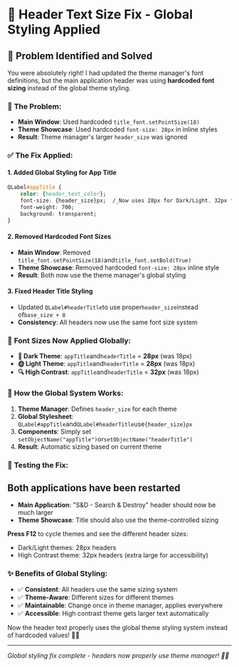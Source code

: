 # 🔧 Header Text Size Fix - Global Styling Applied

## 🎯 Problem Identified and Solved

You were absolutely right! I had updated the theme manager's font definitions, but the main application header was using **hardcoded font sizing** instead of the global theme styling.

### 🚫 **The Problem:**

- **Main Window**: Used hardcoded `title_font.setPointSize(18)`
- **Theme Showcase**: Used hardcoded `font-size: 28px` in inline styles
- **Result**: Theme manager's larger `header_size` was ignored

### ✅ **The Fix Applied:**

#### **1. Added Global Styling for App Title**

```CSS
QLabel#appTitle {
    color: {header_text_color};
    font-size: {header_size}px;  /_Now uses 28px for Dark/Light, 32px for High Contrast_/
    font-weight: 700;
    background: transparent;
}
```

#### **2. Removed Hardcoded Font Sizes**

- **Main Window**: Removed `title_font.setPointSize(18)`and`title_font.setBold(True)`
- **Theme Showcase**: Removed hardcoded `font-size: 28px` inline style
- **Result**: Both now use the theme manager's global styling

#### **3. Fixed Header Title Styling**

- Updated `QLabel#headerTitle`to use proper`header_size`instead of`base_size + 8`
- **Consistency**: All headers now use the same font size system

### 📏 **Font Sizes Now Applied Globally:**

- **🌙 Dark Theme**: `appTitle`and`headerTitle` = **28px** (was 18px)
- **🌞 Light Theme**: `appTitle`and`headerTitle` = **28px** (was 18px)
- **🔍 High Contrast**: `appTitle`and`headerTitle` = **32px** (was 18px)

### 🔄 **How the Global System Works:**

1. **Theme Manager**: Defines `header_size` for each theme
2. **Global Stylesheet**: `QLabel#appTitle`and`QLabel#headerTitle`use`{header_size}px`
3. **Components**: Simply set `setObjectName("appTitle")`or`setObjectName("headerTitle")`
4. **Result**: Automatic sizing based on current theme

### 🚀 **Testing the Fix:**

## Both applications have been restarted

- **Main Application**: "S&D - Search & Destroy" header should now be much larger
- **Theme Showcase**: Title should also use the theme-controlled sizing

**Press F12** to cycle themes and see the different header sizes:

- Dark/Light themes: 28px headers
- High Contrast theme: 32px headers (extra large for accessibility)

### ✨ **Benefits of Global Styling:**

- ✅ **Consistent**: All headers use the same sizing system
- ✅ **Theme-Aware**: Different sizes for different themes
- ✅ **Maintainable**: Change once in theme manager, applies everywhere
- ✅ **Accessible**: High contrast theme gets larger text automatically

Now the header text properly uses the global theme styling system instead of hardcoded values! 🎨📏

---
_Global styling fix complete - headers now properly use theme manager! 🔧✨_
